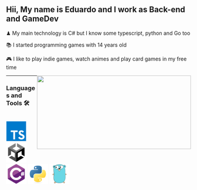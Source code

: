 ## Hii, My name is Eduardo and I work as Back-end and GameDev

<p align="left">
    ♟ My main technology is C# but I know some typescript, python and Go too
</p>

<p align="left">📚 I started programming games with 14 years old</p>

<p align="left">
    🎮 I like to play indie games, watch animes and play card games in my free
    time
</p>

<img
    src="https://i.pinimg.com/originals/00/05/3b/00053bfd16ab1eb04dc1e17a1dd8e3d5.gif"
    min-width="300px"
    max-width="500px"
    width="420px"
    height="200"
    align="right"
/>



--- 

### Languages and Tools 🛠

<div style="vertical-align: middle">
    <br />
    <img
        src="https://raw.githubusercontent.com/devicons/devicon/master/icons/typescript/typescript-original.svg"
        width="55"
        height="55"
    />
    <img
        src="https://raw.githubusercontent.com/devicons/devicon/master/icons/unity/unity-original.svg"
        width="55"
        height="55"
    />
    <img
        src="https://github.com/devicons/devicon/blob/master/icons/csharp/csharp-original.svg"
        width="55"
        height="55"
    />
    <img
        src="https://github.com/devicons/devicon/blob/master/icons/python/python-original.svg"
        width="55"
        height="55"
    />
    <img
        src="https://raw.githubusercontent.com/devicons/devicon/master/icons/go/go-original.svg"
        width="55"
        height="55"
    />
</div>
